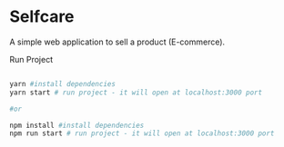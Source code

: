 # Selfcare
A simple web application to sell a product (E-commerce). 



Run Project

```bash

yarn #install dependencies
yarn start # run project - it will open at localhost:3000 port

#or

npm install #install dependencies
npm run start # run project - it will open at localhost:3000 port

```
